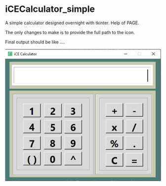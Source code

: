 # iCECalculator_simple
A simple calculator designed overnight with tkinter. Help of PAGE.

The only changes to make is to provide the full path to the icon.

Final output should be like ....

![Screenshot](screenshot.png)
